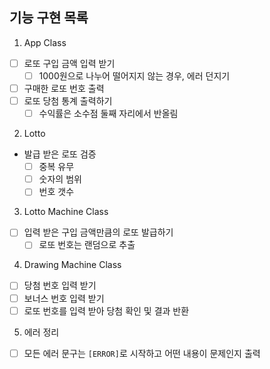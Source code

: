 ## 기능 구현 목록

1. App Class

- [ ] 로또 구입 금액 입력 받기
  - [ ] 1000원으로 나누어 떨어지지 않는 경우, 에러 던지기
- [ ] 구매한 로또 번호 출력
- [ ] 로또 당첨 통계 출력하기
  - [ ] 수익률은 소수점 둘째 자리에서 반올림

2. Lotto

- 발급 받은 로또 검증
  - [ ] 중복 유무
  - [ ] 숫자의 범위
  - [ ] 번호 갯수

3. Lotto Machine Class

- [ ] 입력 받은 구입 금액만큼의 로또 발급하기
  - [ ] 로또 번호는 랜덤으로 추출

4. Drawing Machine Class

- [ ] 당첨 번호 입력 받기
- [ ] 보너스 번호 입력 받기
- [ ] 로또 번호를 입력 받아 당첨 확인 및 결과 반환

5. 에러 정리

- [ ] 모든 에러 문구는 `[ERROR]`로 시작하고 어떤 내용이 문제인지 출력
